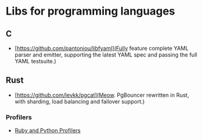 # Libs for programming languages

## C
- [https://github.com/pantoniou/libfyaml](Fully feature complete YAML parser and emitter, supporting the latest YAML spec and passing the full YAML testsuite.)


## Rust
- [https://github.com/levkk/pgcat](Meow. PgBouncer rewritten in Rust, with sharding, load balancing and failover support.)


### Profilers
- [Ruby and Python Profilers](https://gist.github.com/uunnxx/cd81698cc9aa6edc2b2c6c52dbfb09e2)
